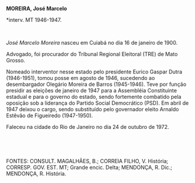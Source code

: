 **MOREIRA, José Marcelo**

\*interv. MT 1946-1947.

 

*José Marcelo Moreira* nasceu em Cuiabá no dia 16 de janeiro de 1900.

Advogado, foi procurador do Tribunal Regional Eleitoral (TRE) de Mato
Grosso.

Nomeado interventor nesse estado pelo presidente Eurico Gaspar Dutra
(1946-1951), tomou posse em agosto de 1946, sucedendo ao desembargador
Olegário Moreira de Barros (1945-1946). Teve por função presidir as
eleições de janeiro de 1947 para a Assembléia Constituinte estadual e
para o governo do estado, sendo fortemente combatido pela oposição sob a
liderança do Partido Social Democrático (PSD). Em abril de 1947 deixou o
cargo, sendo substituído pelo governador eleito Arnaldo Estêvão de
Figueiredo (1947-1950).

Faleceu na cidade do Rio de Janeiro no dia 24 de outubro de 1972.

 

 

FONTES: CONSULT. MAGALHÃES, B.; CORREIA FILHO, V. História; CORRESP.
GOV. EST. MT; Grande encic. Delta; MENDONÇA, R. Dic.; MENDONÇA, R.
História.

 
